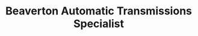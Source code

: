 ---
title: "Beaverton Automatic Transmissions Specialist"
url: /beaverton/beaverton-automatic-transmissions-specialist/
shop: car repair
---